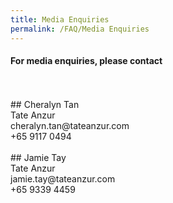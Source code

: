 ```yaml
---
title: Media Enquiries
permalink: /FAQ/Media Enquiries
---
```


#### For media enquiries, please contact
<br>
<br>
## Cheralyn Tan<br>
Tate Anzur<br>
cheralyn.tan@tateanzur.com<br>
+65 9117 0494
<br>
<br>
## Jamie Tay<br>
Tate Anzur<br>
jamie.tay@tateanzur.com<br>
 +65 9339 4459<br>
